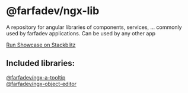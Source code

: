 # @farfadev/ngx-lib
A repository for angular libraries of components, services, ... commonly used by farfadev applications. Can be used by any other app 

<a href='https://stackblitz.com/github/farfadev/ngx-lib'>Run Showcase on Stackblitz</a>

## Included libraries:
<a href="https://www.npmjs.com/package/@farfadev/ngx-a-tooltip">@farfadev/ngx-a-tooltip</a>
<br>
<a href="https://www.npmjs.com/package/@farfadev/ngx-object-editor">@farfadev/ngx-object-editor</a>
